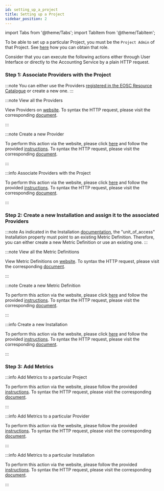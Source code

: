 ```yaml
---
id: setting_up_a_project
title: Setting up a Project
sidebar_position: 2
---
```


import Tabs from '@theme/Tabs';
import TabItem from '@theme/TabItem';


To be able to set up a particular Project, you must be the `Project Admin` of that Project.
See [here](/docs/guides/api_actions/projects.md) how you can obtain that role.

Consider that you can execute the following actions either through User Interface or directly to the Accounting Service by a plain HTTP request.

### Step 1: Associate Providers with the Project

:::note
You can either use the Providers <a href="https://argoeu.github.io/argo-accounting/docs/api/provider#registering-provider-by-following-the-eosc-onboarding-process-at-httpsproviderseosc-portaleubecomeaprovider">registered in the EOSC Resource Catalogue</a> or create a new one. 
:::

:::note View all the Providers

<Tabs>
  <TabItem value="ui" label="User Interface">View Providers on <a href="https://accounting.eosc-portal.eu/providers">website</a>.</TabItem>
  <TabItem value="http" label="HTTP Request">To syntax the HTTP request, please visit the corresponding <a href="https://argoeu.github.io/argo-accounting/docs/api/provider#get---fetch-all-registered-providers">document</a>.</TabItem>
</Tabs>

:::

:::note Create a new Provider

<Tabs>
  <TabItem value="ui" label="User Interface">To perform this action via the website, please click <a href="https://accounting.eosc-portal.eu/providers">here</a> and follow the provided <a href="https://argoeu.github.io/argo-accounting/docs/guides/ui_actions/provider#create-a-provider">instructions</a>.</TabItem>
  <TabItem value="http" label="HTTP Request">To syntax the HTTP request, please visit the corresponding <a href="https://argoeu.github.io/argo-accounting/docs/api/provider#post---create-a-new-provider">document</a>.</TabItem>
</Tabs>

:::

:::info Associate Providers with the Project

<Tabs>
  <TabItem value="ui" label="User Interface">To perform this action via the website, please click <a href="https://accounting.eosc-portal.eu/projects">here</a> and follow the provided <a href="https://argoeu.github.io/argo-accounting/docs/guides/ui_actions/project#associate-providers-with-a-specific-project">instructions</a>.</TabItem>
  <TabItem value="http" label="HTTP Request">To syntax the HTTP request, please visit the corresponding <a href="https://argoeu.github.io/argo-accounting/docs/api/project#post---associate-providers-with-a-specific-project">document</a>.</TabItem>
</Tabs>

:::

### Step 2: Create a new Installation and assign it to the associated Providers

:::note
As indicated in the Installation <a href="https://argoeu.github.io/argo-accounting/docs/api/installation">documentation</a>, the "unit_of_access" Installation property must point to an existing Metric Definition.
Therefore, you can either create a new Metric Definition or use an existing one.
:::

:::note View all the Metric Definitions

<Tabs>
  <TabItem value="ui" label="User Interface">View Metric Definitions on <a href="https://accounting.eosc-portal.eu/metrics-definitions">website</a>.</TabItem>
  <TabItem value="http" label="HTTP Request">To syntax the HTTP request, please visit the corresponding <a href="https://argoeu.github.io/argo-accounting/docs/api/metric_definition#get----fetch-all-metric-definitions">document</a>.</TabItem>
</Tabs>

:::

:::note Create a new Metric Definition

<Tabs>
  <TabItem value="ui" label="User Interface">To perform this action via the website, please click <a href="https://accounting.eosc-portal.eu/metrics-definitions">here</a> and follow the provided <a href="https://argoeu.github.io/argo-accounting/docs/guides/ui_actions/metric_definition#create-a-metric-definition">instructions</a>.</TabItem>
  <TabItem value="http" label="HTTP Request">To syntax the HTTP request, please visit the corresponding <a href="https://argoeu.github.io/argo-accounting/docs/api/metric_definition#post---create-a-metric-definition">document</a>.</TabItem>
</Tabs>

:::

:::info Create a new Installation

<Tabs>
  <TabItem value="ui" label="User Interface">To perform this action via the website, please click <a href="https://accounting.eosc-portal.eu/installations">here</a> and follow the provided <a href="https://argoeu.github.io/argo-accounting/docs/guides/ui_actions/installation#create-a-new-installation">instructions</a>.</TabItem>
  <TabItem value="http" label="HTTP Request">To syntax the HTTP request, please visit the corresponding <a href="https://argoeu.github.io/argo-accounting/docs/api/installation#post---create-a-new-installation">document</a>.</TabItem>
</Tabs>

:::

### Step 3: Add Metrics

:::info Add Metrics to a particular Project

<Tabs>
  <TabItem value="ui" label="User Interface">To perform this action via the website, please follow the provided <a href="https://argoeu.github.io/argo-accounting/docs/guides/ui_actions/project#manage-project-metrics">instructions</a>.</TabItem>
  <TabItem value="http" label="HTTP Request">To syntax the HTTP request, please visit the corresponding <a href="https://argoeu.github.io/argo-accounting/docs/api/metric#post---create-a-new-metric">document</a>.</TabItem>
</Tabs>

:::

:::info Add Metrics to a particular Provider

<Tabs>
  <TabItem value="ui" label="User Interface">To perform this action via the website, please follow the provided <a href="https://argoeu.github.io/argo-accounting/docs/guides/ui_actions/my_providers#manage-provider-metrics">instructions</a>.</TabItem>
  <TabItem value="http" label="HTTP Request">To syntax the HTTP request, please visit the corresponding <a href="https://argoeu.github.io/argo-accounting/docs/api/metric#post---create-a-new-metric">document</a>.</TabItem>
</Tabs>

:::

:::info Add Metrics to a particular Installation

<Tabs>
  <TabItem value="ui" label="User Interface">To perform this action via the website, please follow the provided <a href="https://argoeu.github.io/argo-accounting/docs/guides/ui_actions/installation#manage-installation-metrics">instructions</a>.</TabItem>
  <TabItem value="http" label="HTTP Request">To syntax the HTTP request, please visit the corresponding <a href="https://argoeu.github.io/argo-accounting/docs/api/metric#post---create-a-new-metric">document</a>.</TabItem>
</Tabs>

:::